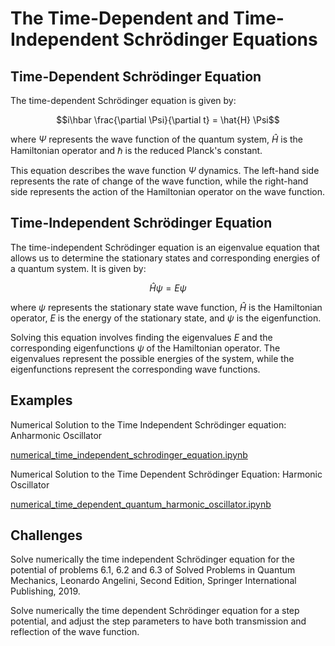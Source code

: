 # The Time-Dependent and Time-Independent Schrödinger Equations

## Time-Dependent Schrödinger Equation

The time-dependent Schrödinger equation is given by:

$$i\hbar \frac{\partial \Psi}{\partial t} = \hat{H} \Psi$$

where $\Psi$ represents the wave function of the quantum system, $\hat{H}$ is the Hamiltonian operator and $\hbar$ is the reduced Planck's constant.

This equation describes the wave function $\Psi$ dynamics. The left-hand side represents the rate of change of the wave function, while the right-hand side represents the action of the Hamiltonian operator on the wave function.

## Time-Independent Schrödinger Equation

The time-independent Schrödinger equation is an eigenvalue equation that allows us to determine the stationary states and corresponding energies of a quantum system. It is given by:

$$\hat{H} \psi = E \psi$$

where $\psi$ represents the stationary state wave function, $\hat{H}$ is the Hamiltonian operator, $E$ is the energy of the stationary state, and $\psi$ is the eigenfunction.

Solving this equation involves finding the eigenvalues $E$ and the corresponding eigenfunctions $\psi$ of the Hamiltonian operator. The eigenvalues represent the possible energies of the system, while the eigenfunctions represent the corresponding wave functions.

## Examples

Numerical Solution to the Time Independent Schrödinger equation: Anharmonic Oscillator

[numerical_time_independent_schrodinger_equation.ipynb](https://github.com/Vaquera-Araujo/LabAv2023/blob/main/Symbolic%20and%20Numerical%20Projects/Schr%C3%B6dinger%20Equation%20in%20One%20Dimension/numerical_time_independent_schrodinger_equation.ipynb)


Numerical Solution to the Time Dependent Schrödinger Equation: Harmonic Oscillator

[numerical_time_dependent_quantum_harmonic_oscillator.ipynb](https://github.com/Vaquera-Araujo/LabAv2023/blob/main/Symbolic%20and%20Numerical%20Projects/Schr%C3%B6dinger%20Equation%20in%20One%20Dimension/numerical_time_dependent_quantum_harmonic_oscillator.ipynb)

## Challenges

Solve numerically the time independent Schrödinger equation for the potential of problems 6.1, 6.2 and 6.3 of Solved Problems in Quantum Mechanics, Leonardo Angelini, Second Edition, Springer International Publishing, 2019.

Solve numerically the time dependent Schrödinger equation for a step potential, and adjust the step parameters to have both transmission and reflection of the wave function.
